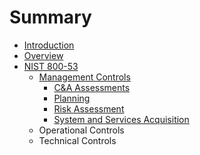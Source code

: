 # Summary

* [Introduction](README.md)
* [Overview](overview.md)
* [NIST 800-53](federal/nist_800-53.md)
   * [Management Controls](federal/800-53/management_controls.md)
       * [C&A Assessments](federal/800-53/ca-assessments.md)
       * [Planning](federal/800-53/planning.md)
       * [Risk Assessment](federal/800-53/risk-assessment.md)
       * [System and Services Acquisition](federal/800-53/acquisition.md)
   * Operational Controls
   * Technical Controls

